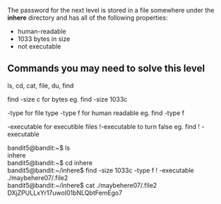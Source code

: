The password for the next level is stored in a file somewhere under the **inhere** directory and has all of the following properties:

-   human-readable
-   1033 bytes in size
-   not executable

## Commands you may need to solve this level

ls, cd, cat, file, du, find

find -size c for bytes
eg. find -size 1033c

-type for file type
-type f for human readable
eg. find -type f

-executable for executible files
!-executable to turn false
eg. find ! -executable

bandit5@bandit:~$ ls  
inhere  
bandit5@bandit:~$ cd inhere  
bandit5@bandit:~/inhere$ find -size 1033c -type f ! -executable  
./maybehere07/.file2  
bandit5@bandit:~/inhere$ cat ./maybehere07/.file2  
DXjZPULLxYr17uwoI01bNLQbtFemEgo7


